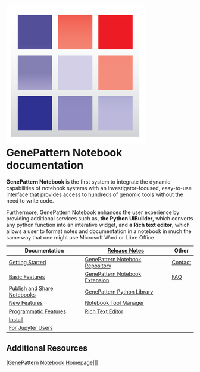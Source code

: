 
# ![genepattern](img/genepattern.png) GenePattern Notebook documentation

**GenePattern Notebook** is the first system to integrate the dynamic
capabilities of notebook systems with an investigator-focused,
easy-to-use interface that provides access to hundreds of genomic tools
without the need to write code.

Furthermore, GenePattern Notebook enhances the user experience by
providing additional services such as, **the Python UIBuilder**, which
converts any python function into an interative widget, and **a Rich
text editor**, which allows a user to format notes and documentation in
a notebook in much the same way that one might use Microsoft Word or
Libre Office

|Documentation|[Release Notes](releases/)|Other|
|--|--|--|
|[Getting Started](getting-started/)|[GenePattern Notebook Repository](releases/#genepattern-notebook-repository)|[Contact](contact/)|
|[Basic Features](basic-features/)|[GenePattern Notebook Extension](releases/#genepattern-notebook-extension)|[FAQ](faq/)|
|[Publish and Share Notebooks](publish/)|[GenePattern Python Library](releases/#genepattern-python-library)||
|[New Features](new-features/)|[Notebook Tool Manager](releases/#notebook-tool-manager)||
|[Programmatic Features](programmatic/)|[Rich Text Editor](releases/#rich-text-editor)||
|[Install](local-installation/)|||
|[For Jupyter Users](jupyter-users)|||

## Additional Resources

|[GenePattern Notebook Homepage](https://genepattern-notebook.org)|||